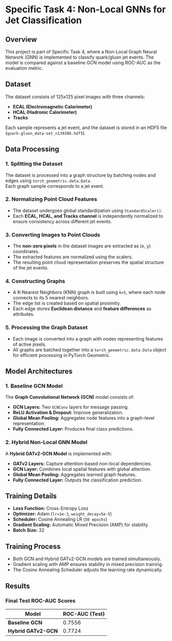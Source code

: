 # Specific Task 4: Non-Local GNNs for Jet Classification

## Overview
This project is part of Specific Task 4, where a Non-Local Graph Neural Network (GNN) is implemented to classify quark/gluon jet events. The model is compared against a baseline GCN model using ROC-AUC as the evaluation metric.

## Dataset
The dataset consists of 125x125 pixel images with three channels:
- **ECAL (Electromagnetic Calorimeter)**
- **HCAL (Hadronic Calorimeter)**
- **Tracks**

Each sample represents a jet event, and the dataset is stored in an HDF5 file (`quark-gluon_data-set_n139306.hdf5`).

## Data Processing

### 1. Splitting the Dataset
The dataset is processed into a graph structure by batching nodes and edges using `torch_geometric.data.Data`.  
Each graph sample corresponds to a jet event.

### 2. Normalizing Point Cloud Features
- The dataset undergoes global standardization using `StandardScaler()`.
- Each **ECAL, HCAL, and Tracks channel** is independently normalized to ensure consistency across different jet events.

### 3. Converting Images to Point Clouds
- The **non-zero pixels** in the dataset images are extracted as (x, y) coordinates.
- The extracted features are normalized using the scalers.
- The resulting point cloud representation preserves the spatial structure of the jet events.

### 4. Constructing Graphs
- A K-Nearest Neighbors (KNN) graph is built using `k=5`, where each node connects to its 5 nearest neighbors.
- The edge list is created based on spatial proximity.
- Each edge stores **Euclidean distance** and **feature differences** as attributes.

### 5. Processing the Graph Dataset
- Each image is converted into a graph with nodes representing features of active pixels.
- All graphs are batched together into a `torch_geometric.data.Data` object for efficient processing in PyTorch Geometric.

## Model Architectures

### 1. Baseline GCN Model
The **Graph Convolutional Network (GCN)** model consists of:
- **GCN Layers:** Two `GCNConv` layers for message passing.
- **ReLU Activation & Dropout:** Improve generalization.
- **Global Mean Pooling:** Aggregates node features into a graph-level representation.
- **Fully Connected Layer:** Produces final class predictions.

### 2. Hybrid Non-Local GNN Model
A **Hybrid GATv2-GCN Model** is implemented with:
- **GATv2 Layers:** Capture attention-based non-local dependencies.
- **GCN Layer:** Combines local spatial features with global attention.
- **Global Mean Pooling:** Aggregates learned graph features.
- **Fully Connected Layer:** Outputs the classification prediction.

## Training Details

- **Loss Function:** Cross-Entropy Loss  
- **Optimizer:** Adam (`lr=1e-3`, `weight_decay=5e-5`)  
- **Scheduler:** Cosine Annealing LR (`50 epochs`)  
- **Gradient Scaling:** Automatic Mixed Precision (AMP) for stability  
- **Batch Size:** 32  

## Training Process
- Both GCN and Hybrid GATv2-GCN models are trained simultaneously.
- Gradient scaling with AMP ensures stability in mixed precision training.
- The Cosine Annealing Scheduler adjusts the learning rate dynamically.

## Results

### Final Test ROC-AUC Scores
| Model | ROC-AUC (Test) |
|------------|---------------|
| **Baseline GCN** | 0.7556 | 
| **Hybrid GATv2-GCN** | 0.7724 | 


